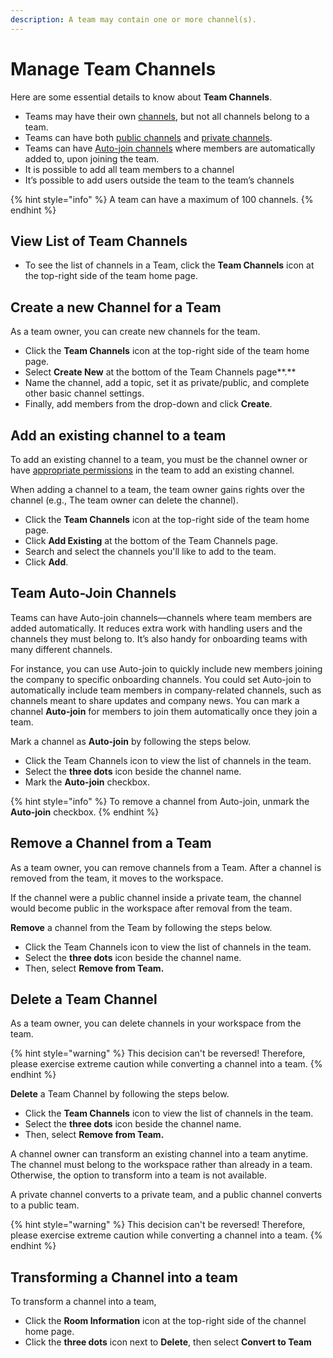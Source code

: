 ```yaml
---
description: A team may contain one or more channel(s).
---
```


# Manage Team Channels

Here are some essential details to know about **Team Channels**.

* Teams may have their own [channels](https://docs.rocket.chat/guides/user-guides/rooms/channels), but not all channels belong to a team.
* Teams can have both [public channels](https://docs.rocket.chat/guides/user-guides/rooms/channels#public-channels) and [private channels](https://docs.rocket.chat/guides/user-guides/rooms/channels#private-channels).
* Teams can have [Auto-join channels](broken-reference) where members are automatically added to, upon joining the team.
* It is possible to add all team members to a channel
* It’s possible to add users outside the team to the team’s channels

{% hint style="info" %}
A team can have a maximum of 100 channels.
{% endhint %}

## **View List of Team Channels**

* To see the list of channels in a Team, click the **Team Channels** icon at the top-right side of the team home page.

## Create a new Channel for a Team

As a team owner, you can create new channels for the team.

* Click the **Team Channels** icon at the top-right side of the team home page.
* Select **Create New** at the bottom of the Team Channels page**.**
* Name the channel, add a topic, set it as private/public, and complete other basic channel settings.&#x20;
* Finally, add members from the drop-down and click **Create**.

## Add an existing channel to a team

To add an existing channel to a team, you must be the channel owner or have [appropriate permissions](../../../rocket.chat-workspace-administration/permissions.md) in the team to add an existing channel.

When adding a channel to a team, the team owner gains rights over the channel (e.g., The team owner can delete the channel).

* Click the **Team Channels** icon at the top-right side of the team home page.&#x20;
* Click **Add Existing** at the bottom of the Team Channels page.
* Search and select the channels you'll like to add to the team.
* Click **Add**.

## Team Auto-Join Channels

Teams can have Auto-join channels—channels where team members are added automatically. It reduces extra work with handling users and the channels they must belong to. It’s also handy for onboarding teams with many different channels.&#x20;

For instance, you can use Auto-join to quickly include new members joining the company to specific onboarding channels. You could set Auto-join to automatically include team members in company-related channels, such as channels meant to share updates and company news. You can mark a channel **Auto-join** for members to join them automatically once they join a team.

Mark a channel as **Auto-join** by following the steps below.

* Click the Team Channels icon to view the list of channels in the team.
* Select the **three dots** icon beside the channel name.
* Mark the **Auto-join** checkbox.

{% hint style="info" %}
To remove a channel from Auto-join, unmark the **Auto-join** checkbox.
{% endhint %}

## Remove a Channel from a Team

As a team owner, you can remove channels from a Team. After a channel is removed from the team, it moves to the workspace.

If the channel were a public channel inside a private team, the channel would become public in the workspace after removal from the team.

**Remove** a channel from the Team by following the steps below.

* Click the Team Channels icon to view the list of channels in the team.
* Select the **three dots** icon beside the channel name.
* Then, select **Remove from Team.**

## Delete a Team Channel

As a team owner, you can delete channels in your workspace from the team.

{% hint style="warning" %}
This decision can't be reversed! Therefore, please exercise extreme caution while converting a channel into a team.
{% endhint %}

**Delete** a Team Channel by following the steps below.

* Click the **Team Channels** icon to view the list of channels in the team.
* Select the **three dots** icon beside the channel name.
* Then, select **Remove from Team.**

A channel owner can transform an existing channel into a team anytime. The channel must belong to the workspace rather than already in a team. Otherwise, the option to transform into a team is not available.

A private channel converts to a private team, and a public channel converts to a public team.

{% hint style="warning" %}
This decision can't be reversed! Therefore, please exercise extreme caution while converting a channel into a team.
{% endhint %}

## Transforming a Channel into a team

To transform a channel into a team,

* Click the **Room Information** icon at the top-right side of the channel home page.
* Click the **three dots** icon next to **Delete**, then select **Convert to Team**

